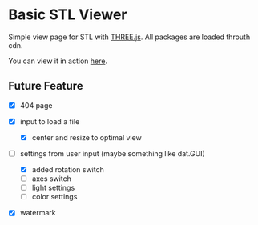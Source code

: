 # Basic STL Viewer
Simple view page for STL with [THREE.js](https://threejs.org). All packages are loaded throuth cdn.

You can view it in action [here](https://sensii33-stlviewer.netlify.app).

  
## Future Feature

- [x] 404 page

- [x] input to load a file
  - [x] center and resize to optimal view

- [ ] settings from user input (maybe something like dat.GUI)
  - [x] added rotation switch
  - [ ] axes switch
  - [ ] light settings
  - [ ] color settings

- [x] watermark
